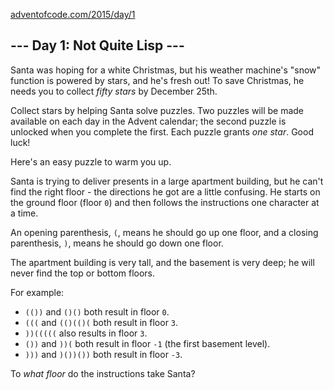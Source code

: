 [adventofcode.com/2015/day/1](https://adventofcode.com/2015/day/1)

## \--- Day 1: Not Quite Lisp ---

Santa was hoping for a white Christmas, but his weather machine's "snow" function is powered by stars, and he's fresh out! To save Christmas, he needs you to collect _fifty stars_ by December 25th.

Collect stars by helping Santa solve puzzles. Two puzzles will be made available on each day in the Advent calendar; the second puzzle is unlocked when you complete the first. Each puzzle grants _one star_. Good luck!

Here's an easy puzzle to warm you up.

Santa is trying to deliver presents in a large apartment building, but he can't find the right floor - the directions he got are a little confusing. He starts on the ground floor (floor `0`) and then follows the instructions one character at a time.

An opening parenthesis, `(`, means he should go up one floor, and a closing parenthesis, `)`, means he should go down one floor.

The apartment building is very tall, and the basement is very deep; he will never find the top or bottom floors.

For example:

  * `(())` and `()()` both result in floor `0`.
  * `(((` and `(()(()(` both result in floor `3`.
  * `))(((((` also results in floor `3`.
  * `())` and `))(` both result in floor `-1` (the first basement level).
  * `)))` and `)())())` both result in floor `-3`.



To _what floor_ do the instructions take Santa?
